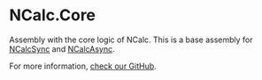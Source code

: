 ﻿# NCalc.Core

Assembly with the core logic of NCalc. This is a base assembly for [NCalcSync](https://www.nuget.org/packages/NCalcSync)
and [NCalcAsync](https://www.nuget.org/packages/NCalcAsync).

For more information, [check our GitHub](https://www.github.com/NCalc/NCalc).